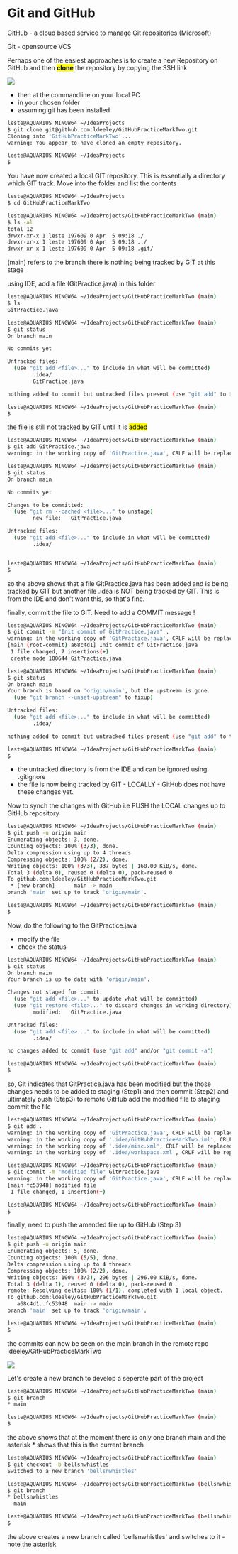 # Git and GitHub

GitHub - a cloud based service to manage Git repositories (Microsoft)

Git - opensource VCS

Perhaps one of the easiest approaches is to create a new Repository on GitHub and then **<mark>clone</mark>** the repository by copying the SSH link

![](file:///E:/Brainscape/GIT/new%20RepoClone.png)

* then at the commandline on your local PC
* in your chosen folder
* assuming git has been installed


```bash
leste@AQUARIUS MINGW64 ~/IdeaProjects
$ git clone git@github.com:ldeeley/GitHubPracticeMarkTwo.git
Cloning into 'GitHubPracticeMarkTwo'...
warning: You appear to have cloned an empty repository.

leste@AQUARIUS MINGW64 ~/IdeaProjects
$
```

You have now created a local GIT repository. This is essentially a directory which GIT track. Move into the folder and list the contents

```bash
leste@AQUARIUS MINGW64 ~/IdeaProjects
$ cd GitHubPracticeMarkTwo

leste@AQUARIUS MINGW64 ~/IdeaProjects/GitHubPracticeMarkTwo (main)
$ ls -al
total 12
drwxr-xr-x 1 leste 197609 0 Apr  5 09:18 ./
drwxr-xr-x 1 leste 197609 0 Apr  5 09:18 ../
drwxr-xr-x 1 leste 197609 0 Apr  5 09:18 .git/
```

(main) refers to the branch
there is nothing being tracked by GIT at this stage

using IDE, add a file (GitPractice.java) in this folder

```bash
leste@AQUARIUS MINGW64 ~/IdeaProjects/GitHubPracticeMarkTwo (main)
$ ls
GitPractice.java

leste@AQUARIUS MINGW64 ~/IdeaProjects/GitHubPracticeMarkTwo (main)
$ git status
On branch main

No commits yet

Untracked files:
  (use "git add <file>..." to include in what will be committed)
        .idea/
        GitPractice.java

nothing added to commit but untracked files present (use "git add" to track)

leste@AQUARIUS MINGW64 ~/IdeaProjects/GitHubPracticeMarkTwo (main)
$
```

the file is still not tracked by GIT until it is <mark>added</mark>

```bash
leste@AQUARIUS MINGW64 ~/IdeaProjects/GitHubPracticeMarkTwo (main)
$ git add GitPractice.java
warning: in the working copy of 'GitPractice.java', CRLF will be replaced by LF the next time Git touches it

leste@AQUARIUS MINGW64 ~/IdeaProjects/GitHubPracticeMarkTwo (main)
$ git status
On branch main

No commits yet

Changes to be committed:
  (use "git rm --cached <file>..." to unstage)
        new file:   GitPractice.java

Untracked files:
  (use "git add <file>..." to include in what will be committed)
        .idea/


leste@AQUARIUS MINGW64 ~/IdeaProjects/GitHubPracticeMarkTwo (main)
$
```
so the above shows that a file GitPractice.java has been added and is being tracked by GIT but another file .idea is NOT being tracked by GIT. This is from the IDE and don't want this, so that's fine.

finally, commit the file to GIT. Need to add a COMMIT message !


```bash
leste@AQUARIUS MINGW64 ~/IdeaProjects/GitHubPracticeMarkTwo (main)
$ git commit -m "Init commit of GitPractice.java" .
warning: in the working copy of 'GitPractice.java', CRLF will be replaced by LF the next time Git touches it
[main (root-commit) a68c4d1] Init commit of GitPractice.java
 1 file changed, 7 insertions(+)
 create mode 100644 GitPractice.java

leste@AQUARIUS MINGW64 ~/IdeaProjects/GitHubPracticeMarkTwo (main)
$ git status
On branch main
Your branch is based on 'origin/main', but the upstream is gone.
  (use "git branch --unset-upstream" to fixup)

Untracked files:
  (use "git add <file>..." to include in what will be committed)
        .idea/

nothing added to commit but untracked files present (use "git add" to track)

leste@AQUARIUS MINGW64 ~/IdeaProjects/GitHubPracticeMarkTwo (main)
$
```

* the untracked directory is from the IDE and can be ignored using .gitignore
* the file is now being tracked by GIT - LOCALLY - GitHub does not have these changes yet.

Now to synch the changes with GitHub i.e PUSH the LOCAL changes up to GitHub repository

```bash
leste@AQUARIUS MINGW64 ~/IdeaProjects/GitHubPracticeMarkTwo (main)
$ git push -u origin main
Enumerating objects: 3, done.
Counting objects: 100% (3/3), done.
Delta compression using up to 4 threads
Compressing objects: 100% (2/2), done.
Writing objects: 100% (3/3), 337 bytes | 168.00 KiB/s, done.
Total 3 (delta 0), reused 0 (delta 0), pack-reused 0
To github.com:ldeeley/GitHubPracticeMarkTwo.git
 * [new branch]      main -> main
branch 'main' set up to track 'origin/main'.

leste@AQUARIUS MINGW64 ~/IdeaProjects/GitHubPracticeMarkTwo (main)
$
```

Now, do the following to the GitPractice.java

* modify the file
* check the status
```bash
leste@AQUARIUS MINGW64 ~/IdeaProjects/GitHubPracticeMarkTwo (main)
$ git status
On branch main
Your branch is up to date with 'origin/main'.

Changes not staged for commit:
  (use "git add <file>..." to update what will be committed)
  (use "git restore <file>..." to discard changes in working directory)
        modified:   GitPractice.java

Untracked files:
  (use "git add <file>..." to include in what will be committed)
        .idea/

no changes added to commit (use "git add" and/or "git commit -a")

leste@AQUARIUS MINGW64 ~/IdeaProjects/GitHubPracticeMarkTwo (main)
$
```

so, Git indicates that GitPractice.java has been modified but the those changes needs to be added to staging (Step1) and then commit (Step2) and ultimately push (Step3) to remote GitHub
add the modified file to staging
commit the file

```bash
leste@AQUARIUS MINGW64 ~/IdeaProjects/GitHubPracticeMarkTwo (main)
$ git add .
warning: in the working copy of 'GitPractice.java', CRLF will be replaced by LF the next time Git touches it
warning: in the working copy of '.idea/GitHubPracticeMarkTwo.iml', CRLF will be replaced by LF the next time Git touches it
warning: in the working copy of '.idea/misc.xml', CRLF will be replaced by LF the next time Git touches it
warning: in the working copy of '.idea/workspace.xml', CRLF will be replaced by LF the next time Git touches it

leste@AQUARIUS MINGW64 ~/IdeaProjects/GitHubPracticeMarkTwo (main)
$ git commit -m "modified file" GitPractice.java
warning: in the working copy of 'GitPractice.java', CRLF will be replaced by LF the next time Git touches it
[main fc53948] modified file
 1 file changed, 1 insertion(+)

leste@AQUARIUS MINGW64 ~/IdeaProjects/GitHubPracticeMarkTwo (main)
$
```
finally, need to push the amended file up to GitHub (Step 3)

```bash
leste@AQUARIUS MINGW64 ~/IdeaProjects/GitHubPracticeMarkTwo (main)
$ git push -u origin main
Enumerating objects: 5, done.
Counting objects: 100% (5/5), done.
Delta compression using up to 4 threads
Compressing objects: 100% (2/2), done.
Writing objects: 100% (3/3), 296 bytes | 296.00 KiB/s, done.
Total 3 (delta 1), reused 0 (delta 0), pack-reused 0
remote: Resolving deltas: 100% (1/1), completed with 1 local object.
To github.com:ldeeley/GitHubPracticeMarkTwo.git
   a68c4d1..fc53948  main -> main
branch 'main' set up to track 'origin/main'.

leste@AQUARIUS MINGW64 ~/IdeaProjects/GitHubPracticeMarkTwo (main)
$
```
the commits can now be seen on the main branch in the remote repo ldeeley/GitHubPracticeMarkTwo

![](file:///E:/Brainscape/GIT/two%20commits.png)

Let's create a new branch to develop a seperate part of the project

```bash
leste@AQUARIUS MINGW64 ~/IdeaProjects/GitHubPracticeMarkTwo (main)
$ git branch
* main

leste@AQUARIUS MINGW64 ~/IdeaProjects/GitHubPracticeMarkTwo (main)
$
```
the above shows that at the moment there is only one branch main and the asterisk * shows that this is the current branch

```bash
leste@AQUARIUS MINGW64 ~/IdeaProjects/GitHubPracticeMarkTwo (main)
$ git checkout -b bellsnwhistles
Switched to a new branch 'bellsnwhistles'

leste@AQUARIUS MINGW64 ~/IdeaProjects/GitHubPracticeMarkTwo (bellsnwhistles)
$ git branch
* bellsnwhistles
  main

leste@AQUARIUS MINGW64 ~/IdeaProjects/GitHubPracticeMarkTwo (bellsnwhistles)
$
```
the above creates a new branch called 'bellsnwhistles' and switches to it - note the asterisk






